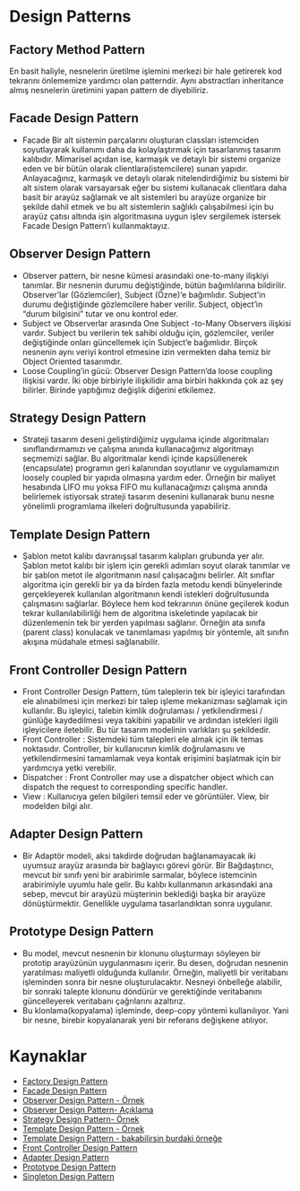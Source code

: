 # Design Patterns

## Factory Method Pattern

En basit haliyle, nesnelerin üretilme işlemini merkezi bir hale getirerek kod tekrarını önlememize yardımcı olan patterndir. Aynı abstractları inheritance almış nesnelerin üretimini yapan pattern de diyebiliriz.

## Facade Design Pattern

- Facade Bir alt sistemin parçalarını oluşturan classları istemciden soyutlayarak kullanımı daha da kolaylaştırmak için tasarlanmış tasarım kalıbıdır. Mimarisel açıdan ise, karmaşık ve detaylı bir sistemi organize eden ve bir bütün olarak clientlara(istemcilere) sunan yapıdır. Anlayacağınız, karmaşık ve detaylı olarak nitelendirdiğimiz bu sistemi bir alt sistem olarak varsayarsak eğer bu sistemi kullanacak clientlara daha basit bir arayüz sağlamak ve alt sistemleri bu arayüze organize bir şekilde dahil etmek ve bu alt sistemlerin sağlıklı çalışabilmesi için bu arayüz çatısı altında işin algoritmasına uygun işlev sergilemek istersek Facade Design Pattern’i kullanmaktayız.

## Observer Design Pattern

- Observer pattern, bir nesne kümesi arasındaki one-to-many ilişkiyi tanımlar. Bir nesnenin durumu değiştiğinde, bütün bağımlılarına bildirilir. Observer’lar (Gözlemciler), Subject (Özne)‘e bağımlıdır. Subject’in durumu değiştiğinde gözlemcilere haber verilir. Subject, object’in “durum bilgisini” tutar ve onu kontrol eder.
- Subject ve Observerlar arasında One Subject -to-Many Observers ilişkisi vardır. Subject bu verilerin tek sahibi olduğu için, gözlemciler, veriler değiştiğinde onları güncellemek için Subject’e bağımlıdır. Birçok nesnenin aynı veriyi kontrol etmesine izin vermekten daha temiz bir Object Oriented tasarımdır.
- Loose Coupling’in gücü: Observer Design Pattern’da loose coupling ilişkisi vardır. İki obje birbiriyle ilişkilidir ama birbiri hakkında çok az şey bilirler. Birinde yaptığımız değişlik diğerini etkilemez.

## Strategy Design Pattern

- Strateji tasarım deseni geliştirdiğimiz uygulama içinde algoritmaları sınıflandırmamızı ve çalışma anında kullanacağımız algoritmayı seçmemizi sağlar. Bu algoritmalar kendi içinde kapsüllenerek (encapsulate) programın geri kalanından soyutlanır ve uygulamamızın loosely coupled bir yapıda olmasına yardım eder. Örneğin bir maliyet hesabında LIFO mu yoksa FIFO mu kullanacağımızı çalışma anında belirlemek istiyorsak strateji tasarım desenini kullanarak bunu nesne yönelimli programlama ilkeleri doğrultusunda yapabiliriz.

## Template Design Pattern

- Şablon metot kalıbı davranışsal tasarım kalıpları grubunda yer alır. Şablon metot kalıbı bir işlem için gerekli adımları soyut olarak tanımlar ve bir şablon metot ile algoritmanın nasıl çalışacağını belirler. Alt sınıflar algoritma için gerekli bir ya da birden fazla metodu kendi bünyelerinde gerçekleyerek kullanılan algoritmanın kendi istekleri doğrultusunda çalışmasını sağlarlar. Böylece hem kod tekrarının önüne geçilerek kodun tekrar kullanılabilirliği hem de algoritma iskeletinde yapılacak bir düzenlemenin tek bir yerden yapılması sağlanır. Örneğin ata sınıfa (parent class) konulacak ve tanımlaması yapılmış bir yöntemle, alt sınıfın akışına müdahale etmesi sağlanabilir.

## Front Controller Design Pattern

- Front Controller Design Pattern, tüm taleplerin tek bir işleyici tarafından ele alınabilmesi için merkezi bir talep işleme mekanizması sağlamak için kullanılır. Bu işleyici, talebin kimlik doğrulaması / yetkilendirmesi / günlüğe kaydedilmesi veya takibini yapabilir ve ardından istekleri ilgili işleyicilere iletebilir. Bu tür tasarım modelinin varlıkları şu şekildedir.
- Front Controller : Sistemdeki tüm talepleri ele almak için ilk temas noktasıdır. Controller, bir kullanıcının kimlik doğrulamasını ve yetkilendirmesini tamamlamak veya kontak erişimini başlatmak için bir yardımcıya yetki verebilir.
- Dispatcher : Front Controller may use a dispatcher object which can dispatch the request to corresponding specific handler.
- View : Kullanıcıya gelen bilgileri temsil eder ve görüntüler. View, bir modelden bilgi alır. 

## Adapter Design Pattern

- Bir Adaptör modeli, aksi takdirde doğrudan bağlanamayacak iki uyumsuz arayüz arasında bir bağlayıcı görevi görür. Bir Bağdaştırıcı, mevcut bir sınıfı yeni bir arabirimle sarmalar, böylece istemcinin arabirimiyle uyumlu hale gelir.
Bu kalıbı kullanmanın arkasındaki ana sebep, mevcut bir arayüzü müşterinin beklediği başka bir arayüze dönüştürmektir. Genellikle uygulama tasarlandıktan sonra uygulanır.

## Prototype Design Pattern

- Bu model, mevcut nesnenin bir klonunu oluşturmayı söyleyen bir prototip arayüzünün uygulanmasını içerir. Bu desen, doğrudan nesnenin yaratılması maliyetli olduğunda kullanılır. Örneğin, maliyetli bir veritabanı işleminden sonra bir nesne oluşturulacaktır. Nesneyi önbelleğe alabilir, bir sonraki talepte klonunu döndürür ve gerektiğinde veritabanını güncelleyerek veritabanı çağrılarını azaltırız.
- Bu klonlama(kopyalama) işleminde, deep-copy yöntemi kullanılıyor. Yani bir nesne, birebir kopyalanarak yeni bir referans değişkene atılıyor.

# Kaynaklar

- [Factory Design Pattern](https://medium.com/bili%C5%9Fim-hareketi/factory-fabrika-pattern-c14baca707be)
- [Facade Design Pattern](https://www.tutorialspoint.com/design_pattern/facade_pattern.htm)
- [Observer Design Pattern - Örnek](https://medium.com/t%C3%BCrkiye/observer-g%C3%B6zlemci-pattern-16cbe6d4bfbe)
- [Observer Design Pattern- Açıklama](https://medium.com/i%CC%87yi-programlama/observer-g%C3%B6zlemci-design-pattern-535df620b720)
- [Strategy Design Pattern- Örnek](https://metinalniacik.medium.com/strategy-design-pattern-strateji-tasar%C4%B1m-%C3%B6r%C3%BCnt%C3%BCs%C3%BC-d7a43290969c)
- [Template Design Pattern - Örnek](https://www.journaldev.com/1763/template-method-design-pattern-in-java)
- [Template Design Pattern - bakabilirsin burdaki örneğe](https://www.geeksforgeeks.org/template-method-design-pattern/)
- [Front Controller Design Pattern](https://www.geeksforgeeks.org/front-controller-design-pattern/)
- [Adapter Design Pattern](https://www.tutorialspoint.com/design_pattern/adapter_pattern.htm)
- [Prototype Design Pattern](https://medium.com/@yasinmemic/prototype-design-pattern-nedir-37dc82983bef)
- [Singleton Design Pattern](https://www.journaldev.com/1377/java-singleton-design-pattern-best-practices-examples)

